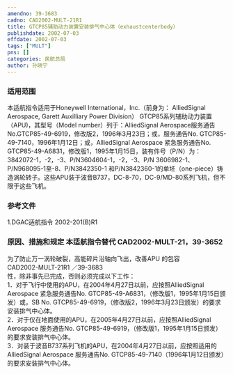 ```yaml
---
amendno: 39-3683  
cadno: CAD2002-MULT-21R1  
title: GTCP85辅助动力装置安装排气中心体（exhaustcenterbody）  
publishdate: 2002-07-03  
effdate: 2002-07-03  
tags: ["MULT"]  
pns: []  
categories: 民航总局  
author: 孙晓宁  
---
```

  
### 适用范围  
本适航指令适用于Honeywell International，Inc.（前身为： AlliedSignal Aerospace, Garett Auxilliary Power Division） GTCP85系列辅助动力装置（APU)，其型号（Model number）列于：AlliedSignal Aerospace服务通告No.GTCP85-49-6919，修改版2，1996年3月23日；或，服务通告No. GTCP85-49-7140，1996年1月12日；或，AlliedSignal Aerospace 紧急服务通告No. GTCP85-49-A6831，修改版1，1995年1月15日，装有件号（P/N）为：3842072-1，-2，-3、P/N3604604-1，-2，-3、P/N 3606982-1、P/N968095-1至-8、P/N3842350-1 和P/N3842360-1的单坯（one-piece）铸造涡轮转子。这些APU装于波音B737，DC-8-70，DC-9/MD-80系列飞机，但不限于这些飞机。  
  
<!--more-->  
### 参考文件  
1.DGAC适航指令 2002-201(B)R1  
  
### 原因、措施和规定 本适航指令替代 CAD2002-MULT-21，39-3652  
为了防止万一涡轮破裂，高能碎片沿轴向飞出，改善APU 的包容  
       CAD2002-MULT-21R1   ／39-3683  
性，除非事先已完成，否则必须完成以下工作：  
    1．对于飞行中使用的APU，在2004年4月27日以前，应按照AlliedSignal Aerospace 紧急服务通告No. GTCP85-49-A6831，（修改版1，1995年1月15日颁发）或，SB No. GTCP85-49-6919，（修改版2，1996年3月23日颁发）的要求安装排气中心体。  
    2．对于仅在地面使用的APU，在2005年4月27日以前，应按照AlliedSignal Aerospace 服务通告No. GTCP85-49-6919，（修改版1，1995年1月15日颁发）的要求安装排气中心体。  
    3．对装于波音B737系列飞机的APU，在2004年4月27日以前，应按照适用的AlliedSignal Aerospace 服务通告No. GTCP85-49-7140（1996年1月12日颁发）的要求安装排气中心体。  
  
